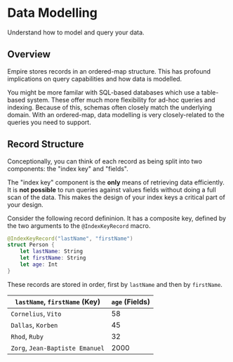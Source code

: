# Data Modelling

Understand how to model and query your data.

## Overview

Empire stores records in an ordered-map structure. This has profound implications on query capabilities and how data is modelled.

You might be more familar with SQL-based databases which use a table-based system. These offer much more flexibility for ad-hoc queries and indexing. Because of this, schemas often closely match the underlying domain. With an ordered-map, data modelling is very closely-related to the queries you need to support.

## Record Structure

Conceptionally, you can think of each record as being split into two components: the "index key" and "fields".

The "index key" component is the **only** means of retrieving data efficiently. It is **not possible** to run queries against values fields without doing a full scan of the data. This makes the design of your index keys a critical part of your design.

Consider the following record defininion. It has a composite key, defined by the two arguments to the `@IndexKeyRecord` macro.

```swift
@IndexKeyRecord("lastName", "firstName")
struct Person {
	let lastName: String
	let firstName: String
	let age: Int
}
```

These records are stored in order, first by `lastName` and then by `firstName`.

`lastName`, `firstName` (Key) | `age` (Fields)                  
--------------------- | ----
`Cornelius`, `Vito` | 58
`Dallas`, `Korben` | 45
`Rhod`, `Ruby`      | 32
`Zorg`, `Jean-Baptiste Emanuel` | 2000
